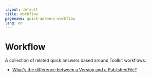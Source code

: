 ```yaml
---
layout: default
title: Workflow
pagename: quick-answers-workflow
lang: en
---
```


# Workflow

A collection of related quick answers based around Toolkit workflows.

- [What's the difference between a Version and a PublishedFile?](./workflow/version-publishedfile-difference.md)
